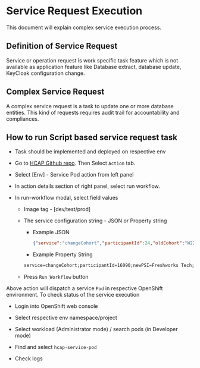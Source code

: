 # Service Request Execution

This document will explain complex service execution process.

## Definition of Service Request

Service or operation request is work specific task feature which is not available as application feature like Database extract, database update, KeyCloak configuration change.

## Complex Service Request

A complex service request is a task to update one or more database entities. This kind of requests requires audit trail for accountability and compliances.

## How to run Script based service request task

- Task should be implemented and deployed on respective env

- Go to [HCAP Github repo](https://github.com/bcgov/hcap). Then Select `Action` tab.

- Select [Env] - Service Pod action from left panel

- In action details section of right panel, select run workflow.

- In run-workflow modal, select field values
  
  - Image tag - [dev/test/prod]
  
  - The service configuration string - JSON or Property string

    - Example JSON

      ```json
      {"service":"changeCohort","participantId":24,"oldCohort":"W22.22","oldPSI":"Tech Fresh","newCohort":"S2211","newPSI":"Tech Fresh"}
      ```

    - Example Property String

    ```txt
    service=changeCohort;participantId=16090;newPSI=Freshworks Tech;newCohort=M4.2022;oldCohort=M12.2021;oldPSI=Freshworks Tech;
    ```
  
  - Press `Run Workflow` button

Above action will dispatch a service `Pod` in respective OpenShift environment. To check status of the service execution

- Login into OpenShift web console

- Select respective env namespace/project

- Select workload (Administrator mode) / search pods (in Developer mode)

- Find and select `hcap-service-pod`

- Check logs

